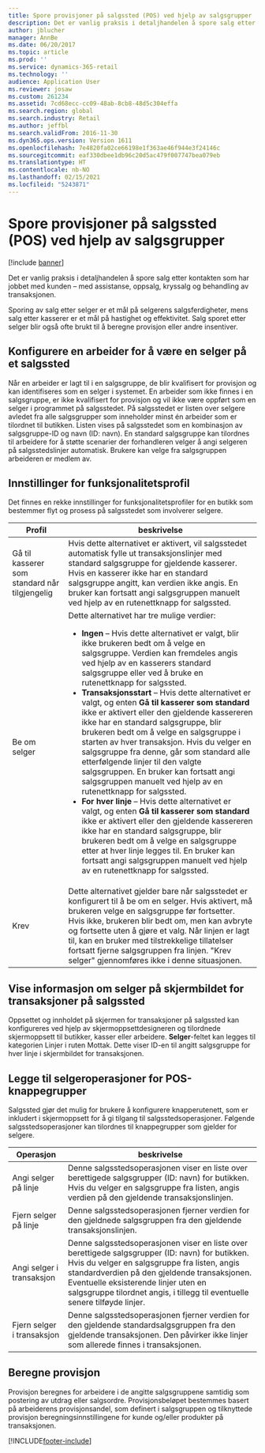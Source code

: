 ```yaml
---
title: Spore provisjoner på salgssted (POS) ved hjelp av salgsgrupper
description: Det er vanlig praksis i detaljhandelen å spore salg etter kontakten som har jobbet med kunden – med assistanse, oppsalg, kryssalg og behandling av transaksjonen.
author: jblucher
manager: AnnBe
ms.date: 06/20/2017
ms.topic: article
ms.prod: ''
ms.service: dynamics-365-retail
ms.technology: ''
audience: Application User
ms.reviewer: josaw
ms.custom: 261234
ms.assetid: 7cd68ecc-cc09-48ab-8cb8-48d5c304effa
ms.search.region: global
ms.search.industry: Retail
ms.author: jeffbl
ms.search.validFrom: 2016-11-30
ms.dyn365.ops.version: Version 1611
ms.openlocfilehash: 7e4820fa02ce66198e1f363ae46f944e3f24146c
ms.sourcegitcommit: eaf330dbee1db96c20d5ac479f007747bea079eb
ms.translationtype: HT
ms.contentlocale: nb-NO
ms.lasthandoff: 02/15/2021
ms.locfileid: "5243871"
---
```

# <a name="track-commissions-in-the-point-of-sale-pos-by-using-sales-groups"></a>Spore provisjoner på salgssted (POS) ved hjelp av salgsgrupper

[!include [banner](includes/banner.md)]

Det er vanlig praksis i detaljhandelen å spore salg etter kontakten som har jobbet med kunden – med assistanse, oppsalg, kryssalg og behandling av transaksjonen.

Sporing av salg etter selger er et mål på selgerens salgsferdigheter, mens salg etter kasserer er et mål på hastighet og effektivitet. Salg sporet etter selger blir også ofte brukt til å beregne provisjon eller andre insentiver.

## <a name="configuring-a-worker-to-be-a-sales-representative-in-pos"></a>Konfigurere en arbeider for å være en selger på et salgssted

Når en arbeider er lagt til i en salgsgruppe, de blir kvalifisert for provisjon og kan identifiseres som en selger i systemet. En arbeider som ikke finnes i en salgsgruppe, er ikke kvalifisert for provisjon og vil ikke være oppført som en selger i programmet på salgsstedet. På salgsstedet er listen over selgere avledet fra alle salgsgrupper som inneholder minst én arbeider som er tilordnet til butikken. Listen vises på salgsstedet som en kombinasjon av salgsgruppe-ID og navn (ID: navn). En standard salgsgruppe kan tilordnes til arbeidere for å støtte scenarier der forhandleren velger å angi selgeren på salgsstedslinjer automatisk. Brukere kan velge fra salgsgruppen arbeideren er medlem av.

## <a name="functionality-profile-settings"></a>Innstillinger for funksjonalitetsprofil

Det finnes en rekke innstillinger for funksjonalitetsprofiler for en butikk som bestemmer flyt og prosess på salgsstedet som involverer selgere.

<table>
<thead>
<tr>
<th>Profil</th>
<th>beskrivelse</th>
</tr>
</thead>
<tbody>
<tr>
<td>Gå til kasserer som standard når tilgjengelig</td>
<td>Hvis dette alternativet er aktivert, vil salgsstedet automatisk fylle ut transaksjonslinjer med standard salgsgruppe for gjeldende kasserer. Hvis en kasserer ikke har en standard salgsgruppe angitt, kan verdien ikke angis. En bruker kan fortsatt angi salgsgruppen manuelt ved hjelp av en rutenettknapp for salgssted.</td>
</tr>
<tr>
<td>Be om selger</td>
<td>Dette alternativet har tre mulige verdier:
<ul>
<li><strong>Ingen</strong> – Hvis dette alternativet er valgt, blir ikke brukeren bedt om å velge en salgsgruppe. Verdien kan fremdeles angis ved hjelp av en kasserers standard salgsgruppe eller ved å bruke en rutenettknapp for salgssted.</li>
<li><strong>Transaksjonsstart</strong> – Hvis dette alternativet er valgt, og enten <strong>Gå til kasserer som standard</strong> ikke er aktivert eller den gjeldende kassereren ikke har en standard salgsgruppe, blir brukeren bedt om å velge en salgsgruppe i starten av hver transaksjon. Hvis du velger en salgsgruppe fra denne, går som standard alle etterfølgende linjer til den valgte salgsgruppen. En bruker kan fortsatt angi salgsgruppen manuelt ved hjelp av en rutenettknapp for salgssted.</li>
<li><strong>For hver linje</strong> – Hvis dette alternativet er valgt, og enten <strong>Gå til kasserer som standard</strong> ikke er aktivert eller den gjeldende kassereren ikke har en standard salgsgruppe, blir brukeren bedt om å velge en salgsgruppe etter at hver linje legges til. En bruker kan fortsatt angi salgsgruppen manuelt ved hjelp av en rutenettknapp for salgssted.</li>
</ul>
</td>
</tr>
<tr>
<td>Krev</td>
<td>Dette alternativet gjelder bare når salgsstedet er konfigurert til å be om en selger. Hvis aktivert, må brukeren velge en salgsgruppe før fortsetter. Hvis ikke, brukeren blir bedt om, men kan avbryte og fortsette uten å gjøre et valg. Når linjen er lagt til, kan en bruker med tilstrekkelige tillatelser fortsatt fjerne salgsgruppen fra linjen. "Krev selger" gjennomføres ikke i denne situasjonen.</td>
</tr>
</tbody>
</table>

## <a name="displaying-the-sales-representative-information-on-the-pos-transactions-screen"></a>Vise informasjon om selger på skjermbildet for transaksjoner på salgssted

Oppsettet og innholdet på skjermen for transaksjoner på salgssted kan konfigureres ved hjelp av skjermoppsettdesigneren og tilordnede skjermoppsett til butikker, kasser eller arbeidere. **Selger**-feltet kan legges til kategorien Linjer i ruten Mottak.  Dette viser ID-en til angitt salgsgruppe for hver linje i skjermbildet for transaksjonen.

## <a name="adding-sales-representative-operations-to-pos-button-grids"></a>Legge til selgeroperasjoner for POS-knappegrupper

Salgssted gjør det mulig for brukere å konfigurere knapperutenett, som er inkludert i skjermoppsett for å gi tilgang til salgsstedsoperasjoner. Følgende salgsstedsoperasjoner kan tilordnes til knappegrupper som gjelder for selgere.

| Operasjon                                 | beskrivelse |
|-------------------------------------------|-------------|
| Angi selger på linje          | Denne salgsstedsoperasjonen viser en liste over berettigede salgsgrupper (ID: navn) for butikken. Hvis du velger en salgsgruppe fra listen, angis verdien på den gjeldende transaksjonslinjen. |
| Fjern selger på linje        | Denne salgsstedsoperasjonen fjerner verdien for den gjeldnede salgsgruppen fra den gjeldende transaksjonslinjen. |
| Angi selger i transaksjon   | Denne salgsstedsoperasjonen viser en liste over berettigede salgsgrupper (ID: navn) for butikken. Hvis du velger en salgsgruppe fra listen, angis standardverdien på den gjeldende transaksjonen. Eventuelle eksisterende linjer uten en salgsgruppe tilordnet angis, i tillegg til eventuelle senere tilføyde linjer. |
| Fjern selger i transaksjon | Denne salgsstedsoperasjonen fjerner verdien for den gjeldende standardsalgsgruppen fra den gjeldende transaksjonen. Den påvirker ikke linjer som allerede finnes i transaksjonen. |

## <a name="calculating-commissions"></a>Beregne provisjon

Provisjon beregnes for arbeidere i de angitte salgsgruppene samtidig som postering av utdrag eller salgsordre. Provisjonsbeløpet bestemmes basert på arbeiderens provisjonsandel, som definert i salgsgruppen og tilknyttede provisjon beregningsinnstillingene for kunde og/eller produkter på transaksjonen.


[!INCLUDE[footer-include](../includes/footer-banner.md)]